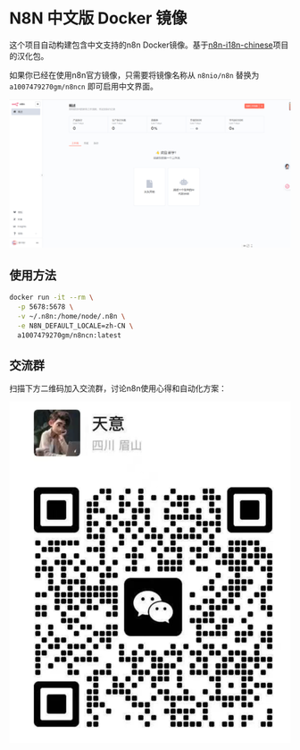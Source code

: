 # N8N 中文版 Docker 镜像

这个项目自动构建包含中文支持的n8n Docker镜像。基于[n8n-i18n-chinese](https://github.com/other-blowsnow/n8n-i18n-chinese)项目的汉化包。

如果你已经在使用n8n官方镜像，只需要将镜像名称从 `n8nio/n8n` 替换为 `a1007479270gm/n8ncn` 即可启用中文界面。

![n8n中文界面预览](img/1751480549257.jpg)

## 使用方法

```bash
docker run -it --rm \
  -p 5678:5678 \
  -v ~/.n8n:/home/node/.n8n \
  -e N8N_DEFAULT_LOCALE=zh-CN \
  a1007479270gm/n8ncn:latest
```

## 交流群

扫描下方二维码加入交流群，讨论n8n使用心得和自动化方案：

![n8n中文版交流群](img/1751552881730.jpg)
  